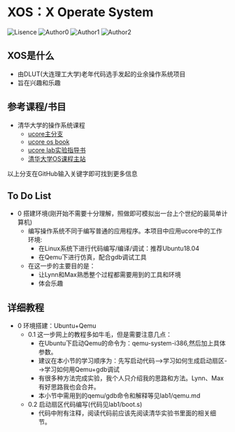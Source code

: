 # XOS：X Operate System

![Lisence](https://img.shields.io/badge/License-GPL-green)
![Author0](https://img.shields.io/badge/Author-kimoye-red)
![Author1](https://img.shields.io/badge/Author-Lynn-red)
![Author2](https://img.shields.io/badge/Author-MAX-red)
## XOS是什么
- 由DLUT(大连理工大学)老年代码选手发起的业余操作系统项目
- 旨在兴趣和乐趣
## 参考课程/书目
- 清华大学的操作系统课程
  - [ucore主分支](https://github.com/chyyuu/ucore_os_docs)
  - [ucore os book](https://chyyuu.gitbooks.io/simple_os_book/)
  - [ucore lab实验指导书](https://chyyuu.gitbooks.io/ucore_os_docs/content/)
  - [清华大学OS课程主站](http://os.cs.tsinghua.edu.cn/oscourse/OS2018spring/)

以上分支在GitHub输入关键字即可找到更多信息
## To Do List
- 0 搭建环境(刚开始不需要十分理解，照做即可模拟出一台上个世纪的最简单计算机)
  - 编写操作系统不同于编写普通的应用程序。本项目中应用ucore中的工作环境:
    - 在Linux系统下进行代码编写/编译/调试：推荐Ubuntu18.04
    - 在Qemu下进行仿真，配合gdb调试工具
  - 在这一步的主要目的是：
    - 让Lynn和Max熟悉整个过程都需要用到的工具和环境
    - 体会乐趣
## 详细教程
- 0 环境搭建：Ubuntu+Qemu
  - 0.1 这一步网上的教程多如牛毛，但是需要注意几点：
    - 在Ubuntu下启动Qemu的命令为：qemu-system-i386,然后加上具体参数。
    - 建议在本小节的学习顺序为：先写启动代码-->学习如何生成启动扇区-->学习如何用Qemu+gdb调试
    - 有很多种方法完成实验，我个人只介绍我的思路和方法。Lynn、Max有好思路我也会合并。
    - 本小节中需用到的qemu/gdb命令和解释等见lab1/qemu.md
  - 0.2 启动扇区代码编写(代码见lab1/boot.s)
    - 代码中附有注释，阅读代码前应该先阅读清华实验书里面的相关细节。
